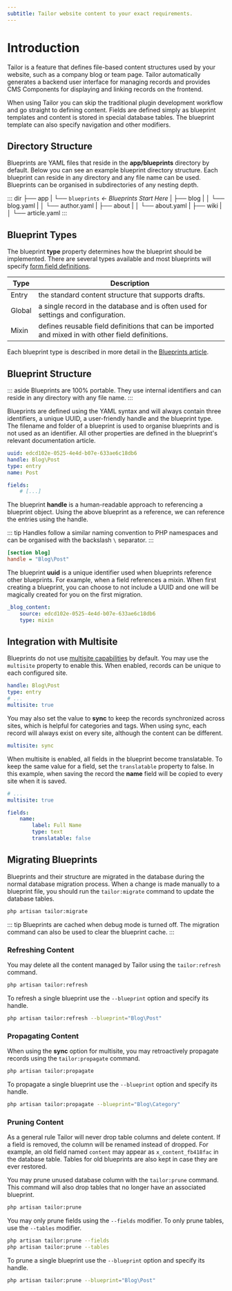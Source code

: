 ```yaml
---
subtitle: Tailor website content to your exact requirements.
---
```

# Introduction

<VideoBlockLink src="https://www.youtube.com/watch?v=_WMH4mlMdjk" title="Tailor Tutorial" description="This video describes how to quickly create a complete blog solution with Tailor." prompt="Watch the tutorial" />

Tailor is a feature that defines file-based content structures used by your website, such as a company blog or team page. Tailor automatically generates a backend user interface for managing records and provides CMS Components for displaying and linking records on the frontend.

When using Tailor you can skip the traditional plugin development workflow and go straight to defining content. Fields are defined simply as blueprint templates and content is stored in special database tables. The blueprint template can also specify navigation and other modifiers.

## Directory Structure

Blueprints are YAML files that reside in the **app/blueprints** directory by default.
Below you can see an example blueprint directory structure. Each blueprint can reside in any directory and any file name can be used. Blueprints can be organised in subdirectories of any nesting depth.

::: dir
├── app
|   └── `blueprints`  _← Blueprints Start Here_
|       ├── blog
|       │   └── blog.yaml
|       │   └── author.yaml
|       ├── about
|       │   └── about.yaml
|       ├── wiki
|       │   └── article.yaml
:::

## Blueprint Types

The blueprint **type** property determines how the blueprint should be implemented. There are several types available and most blueprints will specify [form field definitions](../../element/form-fields.md).

Type | Description
------------- | -------------
Entry | the standard content structure that supports drafts.
Global | a single record in the database and is often used for settings and configuration.
Mixin | defines reusable field definitions that can be imported and mixed in with other field definitions.

Each blueprint type is described in more detail in the [Blueprints article](./blueprints.md).

## Blueprint Structure

::: aside
Blueprints are 100% portable. They use internal identifiers and can reside in any directory with any file name.
:::

Blueprints are defined using the YAML syntax and will always contain three identifiers, a unique UUID, a user-friendly handle and the blueprint type. The filename and folder of a blueprint is used to organise blueprints and is not used as an identifier. All other properties are defined in the blueprint's relevant documentation article.

```yaml
uuid: edcd102e-0525-4e4d-b07e-633ae6c18db6
handle: Blog\Post
type: entry
name: Post

fields:
    # [...]
```

The blueprint **handle** is a human-readable approach to referencing a blueprint object. Using the above blueprint as a reference, we can reference the entries using the handle.

::: tip
Handles follow a similar naming convention to PHP namespaces and can be organised with the backslash `\` separator.
:::

```ini
[section blog]
handle = "Blog\Post"
```

The blueprint **uuid** is a unique identifier used when blueprints reference other blueprints. For example, when a field references a mixin. When first creating a blueprint, you can choose to not include a UUID and one will be magically created for you on the first migration.

```yaml
_blog_content:
    source: edcd102e-0525-4e4d-b07e-633ae6c18db6
    type: mixin
```

## Integration with Multisite

Blueprints do not use [multisite capabilities](../resources/multisite.md) by default. You may use the `multisite` property to enable this. When enabled, records can be unique to each configured site.

```yaml
handle: Blog\Post
type: entry
# ...
multisite: true
```

You may also set the value to **sync** to keep the records synchronized across sites, which is helpful for categories and tags. When using sync, each record will always exist on every site, although the content can be different.

```yaml
multisite: sync
```

When multisite is enabled, all fields in the blueprint become translatable. To keep the same value for a field, set the `translatable` property to false. In this example, when saving the record the **name** field will be copied to every site when it is saved.

```yaml
# ...
multisite: true

fields:
    name:
        label: Full Name
        type: text
        translatable: false
```

## Migrating Blueprints

Blueprints and their structure are migrated in the database during the normal database migration process. When a change is made manually to a blueprint file, you should run the `tailor:migrate` command to update the database tables.

```bash
php artisan tailor:migrate
```

::: tip
Blueprints are cached when debug mode is turned off. The migration command can also be used to clear the blueprint cache.
:::

### Refreshing Content

You may delete all the content managed by Tailor using the `tailor:refresh` command.

```bash
php artisan tailor:refresh
```

To refresh a single blueprint use the `--blueprint` option and specify its handle.

```bash
php artisan tailor:refresh --blueprint="Blog\Post"
```

### Propagating Content

When using the **sync** option for multisite, you may retroactively propagate records using the `tailor:propagate` command.

```bash
php artisan tailor:propagate
```

To propagate a single blueprint use the `--blueprint` option and specify its handle.

```bash
php artisan tailor:propagate --blueprint="Blog\Category"
```

### Pruning Content

As a general rule Tailor will never drop table columns and delete content. If a field is removed, the column will be renamed instead of dropped. For example, an old field named `content` may appear as `x_content_fb418fac` in the database table. Tables for old blueprints are also kept in case they are ever restored.

You may prune unused database column with the `tailor:prune` command. This command will also drop tables that no longer have an associated blueprint.

```bash
php artisan tailor:prune
```

You may only prune fields using the `--fields` modifier. To only prune tables, use the `--tables` modifier.

```bash
php artisan tailor:prune --fields
php artisan tailor:prune --tables
```

To prune a single blueprint use the `--blueprint` option and specify its handle.

```bash
php artisan tailor:prune --blueprint="Blog\Post"
```
